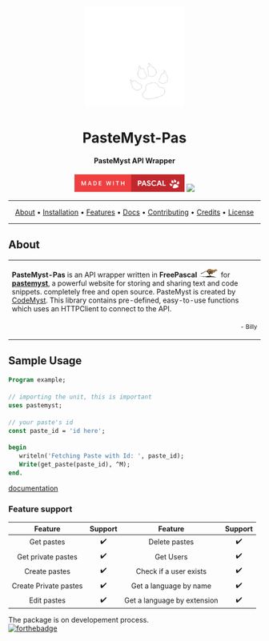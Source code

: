 <h1 align="center">
  <br>
  <img src="./res/logo_static.png" width="200" alt="PasteMyst.Pas">
</h1>

<div align="center">
   <h1>PasteMyst-Pas</h1>
   <h4>PasteMyst API Wrapper</h4>
   <img src="res/madewithpascal.png" width=220>
   <img src="https://forthebadge.com/images/badges/built-with-love.svg">

</div>

---

<p align="center">
  <a href="#about">About</a> •
  <a href="#installation">Installation</a> • 
  <a href="#features">Features</a> •
  <a href="#wiki">Docs</a> •
  <a href="./.github/CONTRIBUTING.md">Contributing</a> •
  <a href="#credits">Credits</a> •
  <a href="#license">License</a>
</p>

---

## About

<table style="margin-left: auto; margin-right: auto;">
<tr>
<td>

**PasteMyst-Pas** is an API wrapper written in **FreePascal** <img src="./res/fpc.gif" width=40> for [**pastemyst**](https://paste.myst.rs),
a powerful website for storing and sharing text and code snippets. completely free and open source. PasteMyst is created by [CodeMyst](https://github.com/CodeMyst). This library contains pre-defined, easy-to-use functions which uses an HTTPClient to connect to the API.

<p align="right">
<sub>- Billy</sub>
</p>

</td>
</tr>
</table>




## Sample Usage
```pas
Program example;

// importing the unit, this is important
uses pastemyst;

// your paste's id
const paste_id = 'id here';

begin
   writeln('Fetching Paste with Id: ', paste_id);
   Write(get_paste(paste_id), ^M);
end.
```
[documentation](https://billyeatcookies.gitbook.io/pastemyst-pas/)
### Feature support
| Feature               | Support| Feature                     | Support|
| :--------------------:|:------:| :--------------------------:| :-----:|
| Get pastes            | ✔️      | Delete pastes               | ✔️      | 
| Get private pastes    | ✔️      | Get Users                   | ✔️      |
| Create pastes         | ✔️      | Check if a user exists      | ✔️      | 
| Create Private pastes | ✔️      | Get a language by name      | ✔️      | 
| Edit pastes           | ✔️      | Get a language by extension | ✔️      |



The package is on developement process. <br>
[![forthebadge](https://forthebadge.com/images/badges/0-percent-optimized.svg)](https://forthebadge.com)


<!--✔️❌-->

<!-- Design #2
<center>
   <table>
   <tr>
      <td align="center" width="30%">
         <img src="./icon.gif">
      </td>
      <td align="center" width="70%">

   # PasteMyst-Pas

   An API wrapper for [PasteMyst](https://paste.myst.rs/) written in **Pascal!**

   </tr>
   </table>
</center>
-->
